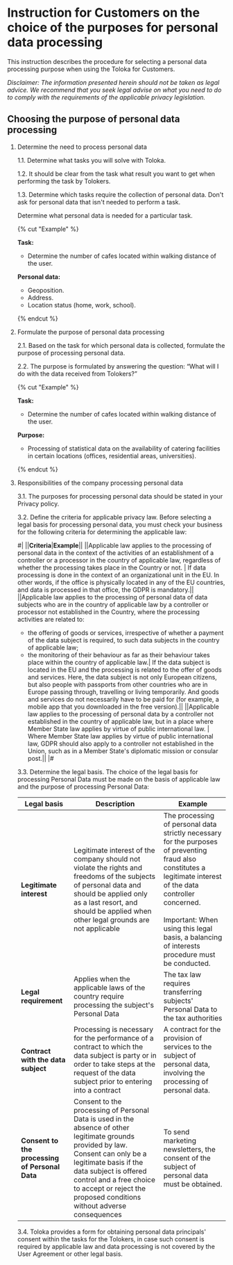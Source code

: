 # Instruction for Customers on the choice of the purposes for personal data processing

This instruction describes the procedure for selecting a personal data processing purpose when using the Toloka for Customers.

_Disclaimer: The information presented herein should not be taken as legal advice. We recommend that you seek legal advise on what you need to do to comply with the requirements of the applicable privacy legislation._

## Choosing the purpose of personal data processing

1. Determine the need to process personal data

    1.1. Determine what tasks you will solve with Toloka.

    1.2. It should be clear from the task what result you want to get when performing the task by Tolokers.

    1.3. Determine which tasks require the collection of personal data. Don't ask for personal data that isn't needed to perform a task.

    Determine what personal data is needed for a particular task.

    {% cut "Example" %}

    **Task:**

    - Determine the number of cafes located within walking distance of the user.

    **Personal data:**

    - Geoposition.
    - Address.
    - Location status (home, work, school).

    {% endcut %}

2. Formulate the purpose of personal data processing

    2.1. Based on the task for which personal data is collected, formulate the purpose of processing personal data.

    2.2. The purpose is formulated by answering the question: “What will I do with the data received from Tolokers?”

    {% cut "Example" %}

    **Task:**

    - Determine the number of cafes located within walking distance of the user.

    **Purpose:**

    - Processing of statistical data on the availability of catering facilities in certain locations (offices, residential areas, universities).

    {% endcut %}

3. Responsibilities of the company processing personal data

    3.1. The purposes for processing personal data should be stated in your Privacy policy.

    3.2. Define the criteria for applicable privacy law. Before selecting a legal basis for processing personal data, you must check your business for the following criteria for determining the applicable law:

    #|
    ||**Criteria**|**Example**||
    ||Applicable law applies to the processing of personal data in the context of the activities of an establishment of a controller or a processor in the country of applicable law, regardless of whether the processing takes place in the Country or not. | If data processing is done in the context of an organizational unit in the EU. In other words, if the office is physically located in any of the EU countries, and data is processed in that office, the GDPR is mandatory.||
    ||Applicable law applies to the processing of personal data of data subjects who are in the country of applicable law by a controller or processor not established in the Country, where the processing activities are related to:

    - the offering of goods or services, irrespective of whether a payment of the data subject is required, to such data subjects in the country of applicable law;
    - the monitoring of their behaviour as far as their behaviour takes place within the country of applicable law.| If the data subject is located in the EU and the processing is related to the offer of goods and services. Here, the data subject is not only European citizens, but also people with passports from other countries who are in Europe passing through, travelling or living temporarily. And goods and services do not necessarily have to be paid for (for example, a mobile app that you downloaded in the free version).||
    ||Applicable law applies to the processing of personal data by a controller not established in the country of applicable law, but in a place where Member State law applies by virtue of public international law. | Where Member State law applies by virtue of public international law, GDPR should also apply to a controller not established in the Union, such as in a Member State's diplomatic mission or consular post.||
    |#

    3.3. Determine the legal basis. The choice of the legal basis for processing Personal Data must be made on the basis of applicable law and the purpose of processing Personal Data:

    **Legal basis** | **Description** | **Example**
    ----------- | ----------- | -------
    **Legitimate interest** | Legitimate interest of the company should not violate the rights and freedoms of the subjects of personal data and should be applied only as a last resort, and should be applied when other legal grounds are not applicable | The processing of personal data strictly necessary for the purposes of preventing fraud also constitutes a legitimate interest of the data controller concerned.<br/><br/>Important: When using this legal basis, a balancing of interests procedure must be conducted.
    **Legal requirement** | Applies when the applicable laws of the country require processing the subject's Personal Data | The tax law requires transferring subjects' Personal Data to the tax authorities
    **Contract with the data subject** | Processing is necessary for the performance of a contract to which the data subject is party or in order to take steps at the request of the data subject prior to entering into a contract | A contract for the provision of services to the subject of personal data, involving the processing of personal data.
    **Consent to the processing of Personal Data** | Consent to the processing of Personal Data is used in the absence of other legitimate grounds provided by law. Consent can only be a legitimate basis if the data subject is offered control and a free choice to accept or reject the proposed conditions without adverse consequences | To send marketing newsletters, the consent of the subject of personal data must be obtained.

    3.4. Toloka provides a form for obtaining personal data principals' consent within the tasks for the Tolokers, in case such consent is required by applicable law and data processing is not covered by the User Agreement or other legal basis.
